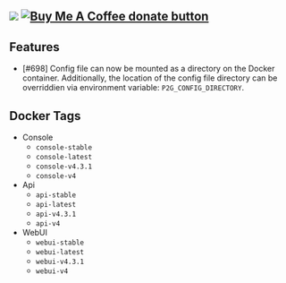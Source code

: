 [![](https://img.shields.io/static/v1?label=Sponsor&message=%E2%9D%A4&logo=GitHub&color=%23fe8e86)](https://github.com/sponsors/philosowaffle) <span class="badge-buymeacoffee"><a href="https://www.buymeacoffee.com/philosowaffle" title="Donate to this project using Buy Me A Coffee"><img src="https://img.shields.io/badge/buy%20me%20a%20coffee-donate-yellow.svg" alt="Buy Me A Coffee donate button" /></a></span>
---

## Features

- [#698] Config file can now be mounted as a directory on the Docker container.  Additionally, the location of the config file directory can be overriddien via environment variable: `P2G_CONFIG_DIRECTORY`.


## Docker Tags

- Console
    - `console-stable`
    - `console-latest`
    - `console-v4.3.1`
    - `console-v4`
- Api
    - `api-stable`
    - `api-latest`
    - `api-v4.3.1`
    - `api-v4`
- WebUI
    - `webui-stable`
    - `webui-latest`
    - `webui-v4.3.1`
    - `webui-v4`

